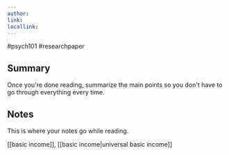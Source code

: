```yaml
---
author:
link:
locallink:
---
```

#psych101 #researchpaper 

## Summary

Once you're done reading, summarize the main points so you don't have to go through everything every time.


## Notes

This is where your notes go while reading.

[[basic income]], [[basic income|universal basic income]]